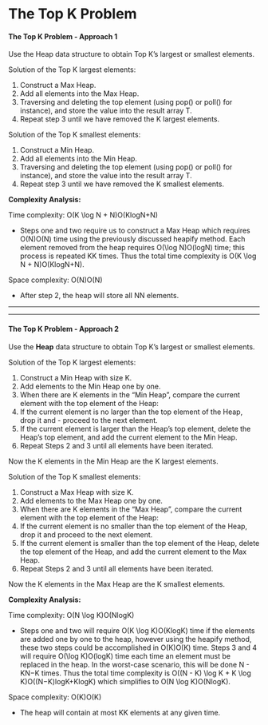 # The Top K Problem



#### The Top K Problem - Approach 1 <a href="#the-top-k-problem-approach-1" id="the-top-k-problem-approach-1"></a>

Use the Heap data structure to obtain Top K’s largest or smallest elements.

Solution of the Top K largest elements:

1. Construct a Max Heap.
2. Add all elements into the Max Heap.
3. Traversing and deleting the top element (using pop() or poll() for instance), and store the value into the result array T.
4. Repeat step 3 until we have removed the K largest elements.

Solution of the Top K smallest elements:

1. Construct a Min Heap.
2. Add all elements into the Min Heap.
3. Traversing and deleting the top element (using pop() or poll() for instance), and store the value into the result array T.
4. Repeat step 3 until we have removed the K smallest elements.

**Complexity Analysis:**

Time complexity: O(K \log N + N)O(KlogN+N)

* Steps one and two require us to construct a Max Heap which requires O(N)O(N) time using the previously discussed heapify method. Each element removed from the heap requires O(\log N)O(logN) time; this process is repeated KK times. Thus the total time complexity is O(K \log N + N)O(KlogN+N).

Space complexity: O(N)O(N)

* After step 2, the heap will store all NN elements.

***

&#x20;

***

#### The Top K Problem - Approach 2 <a href="#the-top-k-problem-approach-2" id="the-top-k-problem-approach-2"></a>

Use the **Heap** data structure to obtain Top K’s largest or smallest elements.

Solution of the Top K largest elements:

1. Construct a Min Heap with size K.
2. Add elements to the Min Heap one by one.
3. When there are K elements in the “Min Heap”, compare the current element with the top element of the Heap:
4. If the current element is no larger than the top element of the Heap, drop it and - proceed to the next element.
5. If the current element is larger than the Heap’s top element, delete the Heap’s top element, and add the current element to the Min Heap.
6. Repeat Steps 2 and 3 until all elements have been iterated.

Now the K elements in the Min Heap are the K largest elements.

Solution of the Top K smallest elements:

1. Construct a Max Heap with size K.
2. Add elements to the Max Heap one by one.
3. When there are K elements in the “Max Heap”, compare the current element with the top element of the Heap:
4. If the current element is no smaller than the top element of the Heap, drop it and proceed to the next element.
5. If the current element is smaller than the top element of the Heap, delete the top element of the Heap, and add the current element to the Max Heap.
6. Repeat Steps 2 and 3 until all elements have been iterated.

Now the K elements in the Max Heap are the K smallest elements.

**Complexity Analysis:**

Time complexity: O(N \log K)O(NlogK)

* Steps one and two will require O(K \log K)O(KlogK) time if the elements are added one by one to the heap, however using the heapify method, these two steps could be accomplished in O(K)O(K) time. Steps 3 and 4 will require O(\log K)O(logK) time each time an element must be replaced in the heap. In the worst-case scenario, this will be done N - KN−K times. Thus the total time complexity is O((N - K) \log K + K \log K)O((N−K)logK+KlogK) which simplifies to O(N \log K)O(NlogK).

Space complexity: O(K)O(K)

* The heap will contain at most KK elements at any given time.
